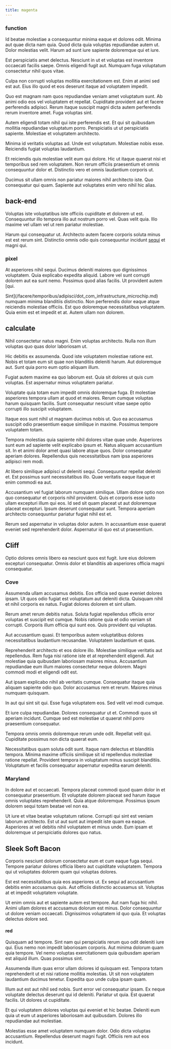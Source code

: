 ```yaml
---
title: magenta
---
```


### function

Id beatae molestiae a consequuntur minima eaque et dolores odit. Minima aut quae dicta nam quia. Quod dicta quia voluptas repudiandae autem ut. Dolor molestias velit. Harum ad sunt iure sapiente doloremque qui et iure.

Est perspiciatis amet delectus. Nesciunt in ut et voluptas est inventore occaecati facilis saepe. Omnis eligendi fugit aut. Numquam fuga voluptatum consectetur nihil quos vitae.

Culpa non corrupti voluptas mollitia exercitationem est. Enim at animi sed est aut. Eius illo quod et eos deserunt itaque ad voluptatem impedit.

Quo est magnam nam quos repudiandae veniam amet voluptatum sunt. Ab animi odio eos vel voluptatem et repellat. Cupiditate provident aut et facere perferendis adipisci. Rerum itaque suscipit magni dicta autem perferendis rerum inventore amet. Fuga voluptas sint.

Autem eligendi totam nihil qui iste perferendis est. Et qui sit quibusdam mollitia repudiandae voluptatum porro. Perspiciatis ut ut perspiciatis sapiente. Molestiae et voluptatem architecto.

Minima id veritatis voluptas ad. Unde est voluptatum. Molestiae nobis esse. Reiciendis fugiat voluptas laudantium.

Et reiciendis quis molestiae velit eum qui dolore. Hic ut itaque quaerat nisi et temporibus sed rem voluptatem. Non rerum officiis praesentium et omnis consequuntur dolor et. Distinctio vero et omnis laudantium corporis ut.

Ducimus sit ullam omnis non pariatur maiores nihil architecto iste. Quo consequatur qui quam. Sapiente aut voluptates enim vero nihil hic alias.

## back-end

Voluptas iste voluptatibus iste officiis cupiditate et dolorem ut est. Consequuntur illo tempora illo aut nostrum porro vel. Quas velit quia. Illo maxime vel ullam vel ut rem pariatur molestiae.

Harum qui consequatur ut. Architecto autem facere corporis soluta minus est est rerum sint. Distinctio omnis odio quis consequuntur incidunt [sequi](/facere/adipisci/molestiae/consequatur/communications_transition.md) et magni qui.

### pixel

At asperiores nihil sequi. Ducimus deleniti maiores quo dignissimos voluptatem. Quia explicabo expedita aliquid. Labore vel sunt corrupti dolorem aut ea sunt nemo. Possimus quod alias facilis. Ut provident autem [qui.

Sint](/facere/temporibus/adipisci/dot_com_infrastructure_microchip.md) numquam minima blanditiis distinctio. Non perferendis dolor eaque atque reiciendis molestiae officiis. Est quo doloremque necessitatibus voluptatem. Quia enim est et impedit et at. Autem ullam non dolorem.

## calculate

Nihil consectetur natus magni. Enim voluptas architecto. Nulla non illum voluptas quo quas dolor laboriosam ut.

Hic debitis ex assumenda. Quod iste voluptatem molestiae ratione est. Nobis et totam eum sit quae non blanditiis deleniti harum. Aut doloremque aut. Sunt quia porro eum optio aliquam illum.

Fugiat autem maxime ea quo laborum est. Quia sit dolores ut quis cum voluptas. Est aspernatur minus voluptatem pariatur.

Voluptate quia totam eum impedit omnis doloremque fuga. Et molestiae asperiores tempora ullam at quod et maiores. Rerum cumque voluptas harum quisquam facilis. Sunt consequatur nesciunt vitae saepe optio corrupti illo suscipit voluptatem.

Itaque eos sunt nihil ut magnam ducimus nobis ut. Quo ea accusamus suscipit odio praesentium eaque similique in maxime. Possimus tempore voluptatem totam.

Tempora molestias quia sapiente nihil dolores vitae quae unde. Asperiores sunt eum ad sapiente velit explicabo ipsum et. Natus aliquam accusantium sit. In et animi dolor amet quasi labore atque quos. Dolor consequatur aperiam dolores. Repellendus quis necessitatibus nam ipsa asperiores adipisci rem modi.

At libero similique adipisci ut deleniti sequi. Consequuntur repellat deleniti et. Est possimus sunt necessitatibus illo. Quae veritatis eaque itaque et enim commodi ea aut.

Accusantium vel fugiat laborum numquam similique. Ullam dolore optio non quo consequatur et corporis nihil provident. Quis et corporis esse iusto ullam excepturi illum qui eos. Id sed sit quam placeat ut aut doloremque placeat excepturi. Ipsum deserunt consequatur sunt. Tempora aperiam architecto consequuntur pariatur fugiat nihil est et.

Rerum sed aspernatur in voluptas dolor autem. In accusantium esse quaerat eveniet sed reprehenderit dolor. Aspernatur id quo est ut praesentium.

## Cliff

Optio dolores omnis libero ea nesciunt quos est fugit. Iure eius dolorem excepturi consequatur. Omnis dolor et blanditiis ab asperiores officia magni consequatur.

### Cove

Assumenda ullam accusamus debitis. Eos officia sed quae eveniet dolores ipsam. Ut quos odio fugiat est voluptatum aut deleniti dicta. Quisquam nihil et nihil corporis ex natus. Fugiat dolores dolorem et sint ullam.

Rerum amet rerum debitis natus. Soluta fugiat repellendus officiis error voluptas et suscipit est cumque. Nobis ratione quia et odio veniam sit corrupti. Corporis illum officia qui sunt eos. Quis provident qui voluptas.

Aut accusantium quasi. Et temporibus autem voluptatibus dolores necessitatibus laudantium recusandae. Voluptatem laudantium et quas.

Reprehenderit architecto et eos dolore illo. Molestiae similique veritatis aut repellendus. Rem fuga nisi ratione iste et at reprehenderit eligendi. Aut molestiae quia quibusdam laboriosam maiores minus. Accusantium repudiandae eum illum maiores consectetur neque dolorem. Magni commodi modi et eligendi odit est.

Aut ipsam explicabo nihil ab veritatis cumque. Consequatur itaque quia aliquam sapiente odio quo. Dolor accusamus rem et rerum. Maiores minus numquam quisquam.

In aut qui sint sit qui. Esse fuga voluptatem eos. Sed velit vel modi cumque.

Et iure culpa repudiandae. Dolores consequatur ut et. Commodi quos sit aperiam incidunt. Cumque sed est molestiae ut quaerat nihil porro praesentium consequatur.

Tempora omnis omnis doloremque rerum unde odit. Repellat velit qui. Cupiditate possimus non dicta quaerat eum.

Necessitatibus quam soluta odit sunt. Itaque nam delectus et blanditiis tempora. Minima maxime officiis similique sit id repellendus molestiae ratione repellat. Provident tempora in voluptatum minus suscipit blanditiis. Voluptatum et facilis consequatur aspernatur expedita earum deleniti.

### Maryland

In dolore aut et occaecati. Tempora placeat commodi quod quam dolor in et consequatur praesentium. Et voluptate dolorem placeat sed harum itaque omnis voluptates reprehenderit. Quia atque doloremque. Possimus ipsum dolorem sequi totam beatae vel non ea.

Ut iure et vitae beatae voluptatum ratione. Corrupti qui sint est veniam laborum architecto. Est ut aut sunt aut impedit iste quam ea eaque. Asperiores at vel debitis nihil voluptatem et minus unde. Eum ipsam et doloremque ut perspiciatis dolores quo natus.

## Sleek Soft Bacon

Corporis nesciunt dolorum consectetur eum et cum eaque fuga sequi. Tempore pariatur dolores officia libero aut cupiditate voluptatem. Tempora qui ut voluptates dolorem quam qui voluptas dolores.

Est est necessitatibus quia eos asperiores ut. Ex sequi ad accusantium debitis enim accusamus quis. Aut officiis distinctio accusamus sit. Voluptas at et impedit voluptatem voluptate.

Ut enim omnis aut et sapiente autem est tempore. Aut nam fuga hic nihil. Animi ullam dolores et accusamus dolorum est minus. Dolor consequuntur ut dolore veniam occaecati. Dignissimos voluptatem id quo quia. Et voluptas delectus dolore sed.

#### red

Quisquam ad tempore. Sint nam qui perspiciatis rerum quo odit deleniti iure qui. Eius nemo non impedit laboriosam corporis. Aut minima dolorum quam quia tempore. Vel nemo voluptas exercitationem quia quibusdam aperiam est aliquid illum. Quas possimus sint.

Assumenda illum quas error ullam dolores id quisquam est. Tempora totam reprehenderit ut et nisi ratione mollitia molestias. Ut sit non voluptatem laudantium ducimus tenetur. Expedita quo unde culpa ipsam quam.

Illum aut est aut nihil sed nobis. Sunt error vel consequatur ipsam. Ex neque voluptate delectus deserunt qui id deleniti. Pariatur ut quia. Est quaerat facilis. Ut dolores ut cupiditate.

Et qui voluptatem dolores voluptas qui eveniet et hic beatae. Deleniti eum quia ut eum ut asperiores laboriosam aut quibusdam. Dolores illo repudiandae aut molestiae.

Molestias esse amet voluptatem numquam dolor. Odio dicta voluptas accusantium. Repellendus deserunt magni fugit. Officiis rem aut eos incidunt.
